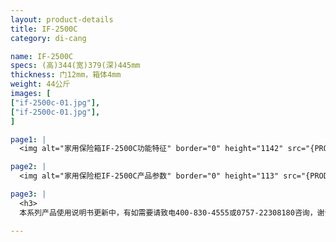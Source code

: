 ```yaml
---
layout: product-details
title: IF-2500C
category: di-cang

name: IF-2500C
specs: (高)344(宽)379(深)445mm
thickness: 门12mm，箱体4mm
weight: 44公斤
images: [
["if-2500c-01.jpg"],
["if-2500c-01.jpg"],
]

page1: |
  <img alt="家用保险箱IF-2500C功能特征" border="0" height="1142" src="{PRODUCT_IMAGES}products/dz-gn.jpg" width="538" />

page2: |
  <img alt="家用保险柜IF-2500C产品参数" border="0" height="113" src="{PRODUCT_IMAGES}products/dz-cpcs.jpg" width="538" />

page3: |
  <h3>
  本系列产品使用说明书更新中，有如需要请致电400-830-4555或0757-22308180咨询，谢谢！</h3>

---
```

